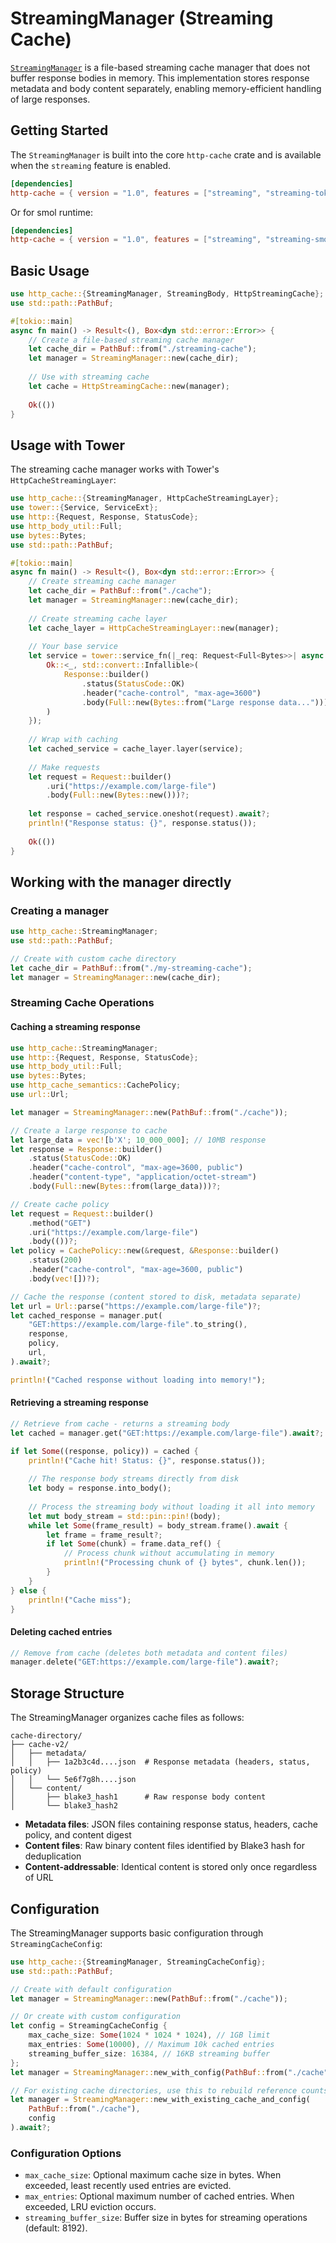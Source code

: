 # StreamingManager (Streaming Cache)

[`StreamingManager`](https://github.com/06chaynes/http-cache/blob/main/http-cache/src/managers/streaming_cache.rs) is a file-based streaming cache manager that does not buffer response bodies in memory. This implementation stores response metadata and body content separately, enabling memory-efficient handling of large responses.

## Getting Started

The `StreamingManager` is built into the core `http-cache` crate and is available when the `streaming` feature is enabled.

```toml
[dependencies]
http-cache = { version = "1.0", features = ["streaming", "streaming-tokio"] }
```

Or for smol runtime:

```toml
[dependencies]  
http-cache = { version = "1.0", features = ["streaming", "streaming-smol"] }
```

## Basic Usage

```rust
use http_cache::{StreamingManager, StreamingBody, HttpStreamingCache};
use std::path::PathBuf;

#[tokio::main]
async fn main() -> Result<(), Box<dyn std::error::Error>> {
    // Create a file-based streaming cache manager
    let cache_dir = PathBuf::from("./streaming-cache");
    let manager = StreamingManager::new(cache_dir);
    
    // Use with streaming cache
    let cache = HttpStreamingCache::new(manager);
    
    Ok(())
}
```

## Usage with Tower

The streaming cache manager works with Tower's `HttpCacheStreamingLayer`:

```rust
use http_cache::{StreamingManager, HttpCacheStreamingLayer};
use tower::{Service, ServiceExt};
use http::{Request, Response, StatusCode};
use http_body_util::Full;
use bytes::Bytes;
use std::path::PathBuf;

#[tokio::main]
async fn main() -> Result<(), Box<dyn std::error::Error>> {
    // Create streaming cache manager
    let cache_dir = PathBuf::from("./cache");
    let manager = StreamingManager::new(cache_dir);
    
    // Create streaming cache layer
    let cache_layer = HttpCacheStreamingLayer::new(manager);
    
    // Your base service
    let service = tower::service_fn(|_req: Request<Full<Bytes>>| async {
        Ok::<_, std::convert::Infallible>(
            Response::builder()
                .status(StatusCode::OK)
                .header("cache-control", "max-age=3600")
                .body(Full::new(Bytes::from("Large response data...")))?
        )
    });
    
    // Wrap with caching
    let cached_service = cache_layer.layer(service);
    
    // Make requests
    let request = Request::builder()
        .uri("https://example.com/large-file")
        .body(Full::new(Bytes::new()))?;
        
    let response = cached_service.oneshot(request).await?;
    println!("Response status: {}", response.status());
    
    Ok(())
}
```

## Working with the manager directly

### Creating a manager

```rust
use http_cache::StreamingManager;
use std::path::PathBuf;

// Create with custom cache directory
let cache_dir = PathBuf::from("./my-streaming-cache");
let manager = StreamingManager::new(cache_dir);
```

### Streaming Cache Operations

#### Caching a streaming response

```rust
use http_cache::StreamingManager;
use http::{Request, Response, StatusCode};
use http_body_util::Full;
use bytes::Bytes;
use http_cache_semantics::CachePolicy;
use url::Url;

let manager = StreamingManager::new(PathBuf::from("./cache"));

// Create a large response to cache
let large_data = vec![b'X'; 10_000_000]; // 10MB response
let response = Response::builder()
    .status(StatusCode::OK)
    .header("cache-control", "max-age=3600, public")
    .header("content-type", "application/octet-stream")
    .body(Full::new(Bytes::from(large_data)))?;

// Create cache policy
let request = Request::builder()
    .method("GET")
    .uri("https://example.com/large-file")
    .body(())?;
let policy = CachePolicy::new(&request, &Response::builder()
    .status(200)
    .header("cache-control", "max-age=3600, public")
    .body(vec![])?);

// Cache the response (content stored to disk, metadata separate)
let url = Url::parse("https://example.com/large-file")?;
let cached_response = manager.put(
    "GET:https://example.com/large-file".to_string(),
    response,
    policy,
    url,
).await?;

println!("Cached response without loading into memory!");
```

#### Retrieving a streaming response

```rust
// Retrieve from cache - returns a streaming body
let cached = manager.get("GET:https://example.com/large-file").await?;

if let Some((response, policy)) = cached {
    println!("Cache hit! Status: {}", response.status());
    
    // The response body streams directly from disk
    let body = response.into_body();
    
    // Process the streaming body without loading it all into memory
    let mut body_stream = std::pin::pin!(body);
    while let Some(frame_result) = body_stream.frame().await {
        let frame = frame_result?;
        if let Some(chunk) = frame.data_ref() {
            // Process chunk without accumulating in memory
            println!("Processing chunk of {} bytes", chunk.len());
        }
    }
} else {
    println!("Cache miss");
}
```

#### Deleting cached entries

```rust
// Remove from cache (deletes both metadata and content files)
manager.delete("GET:https://example.com/large-file").await?;
```

## Storage Structure

The StreamingManager organizes cache files as follows:

```text
cache-directory/
├── cache-v2/
│   ├── metadata/
│   │   ├── 1a2b3c4d....json  # Response metadata (headers, status, policy)
│   │   └── 5e6f7g8h....json
│   └── content/
│       ├── blake3_hash1      # Raw response body content
│       └── blake3_hash2
```

- **Metadata files**: JSON files containing response status, headers, cache policy, and content digest
- **Content files**: Raw binary content files identified by Blake3 hash for deduplication
- **Content-addressable**: Identical content is stored only once regardless of URL

## Configuration

The StreamingManager supports basic configuration through `StreamingCacheConfig`:

```rust
use http_cache::{StreamingManager, StreamingCacheConfig};
use std::path::PathBuf;

// Create with default configuration
let manager = StreamingManager::new(PathBuf::from("./cache"));

// Or create with custom configuration
let config = StreamingCacheConfig {
    max_cache_size: Some(1024 * 1024 * 1024), // 1GB limit
    max_entries: Some(10000), // Maximum 10k cached entries
    streaming_buffer_size: 16384, // 16KB streaming buffer
};
let manager = StreamingManager::new_with_config(PathBuf::from("./cache"), config);

// For existing cache directories, use this to rebuild reference counts
let manager = StreamingManager::new_with_existing_cache_and_config(
    PathBuf::from("./cache"),
    config
).await?;
```

### Configuration Options

- `max_cache_size`: Optional maximum cache size in bytes. When exceeded, least recently used entries are evicted.
- `max_entries`: Optional maximum number of cached entries. When exceeded, LRU eviction occurs.
- `streaming_buffer_size`: Buffer size in bytes for streaming operations (default: 8192).
